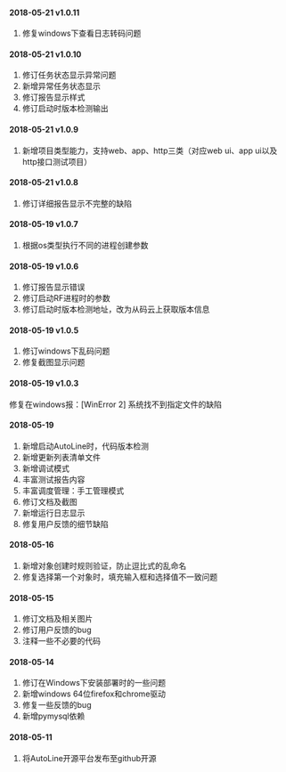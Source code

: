 #### 2018-05-21 v1.0.11
1. 修复windows下查看日志转码问题

#### 2018-05-21 v1.0.10
1. 修订任务状态显示异常问题
2. 新增异常任务状态显示
3. 修订报告显示样式
4. 修订启动时版本检测输出

#### 2018-05-21 v1.0.9
1. 新增项目类型能力，支持web、app、http三类（对应web ui、app ui以及http接口测试项目）

#### 2018-05-21 v1.0.8
1. 修订详细报告显示不完整的缺陷

#### 2018-05-19 v1.0.7
1. 根据os类型执行不同的进程创建参数

#### 2018-05-19 v1.0.6
1. 修订报告显示错误
2. 修订启动RF进程时的参数
3. 修订启动时版本检测地址，改为从码云上获取版本信息

#### 2018-05-19 v1.0.5
1. 修订windows下乱码问题
2. 修复截图显示问题

#### 2018-05-19 v1.0.3
修复在windows报：[WinError 2] 系统找不到指定文件的缺陷

#### 2018-05-19
1. 新增启动AutoLine时，代码版本检测
2. 新增更新列表清单文件
3. 新增调试模式
4. 丰富测试报告内容
5. 丰富调度管理：手工管理模式
6. 修订文档及截图
7. 新增运行日志显示
8. 修复用户反馈的细节缺陷

#### 2018-05-16
1. 新增对象创建时规则验证，防止逗比式的乱命名
2. 修复选择第一个对象时，填充输入框和选择值不一致问题

#### 2018-05-15
1. 修订文档及相关图片
2. 修订用户反馈的bug
3. 注释一些不必要的代码

#### 2018-05-14
1. 修订在Windows下安装部署时的一些问题
2. 新增windows 64位firefox和chrome驱动
3. 修复一些反馈的bug
4. 新增pymysql依赖

#### 2018-05-11
1. 将AutoLine开源平台发布至github开源